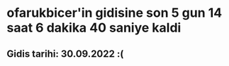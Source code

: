 # ofarukbicer'in gidisine son 5 gun 14 saat 6 dakika 40 saniye kaldi

## Gidis tarihi: 30.09.2022 :(